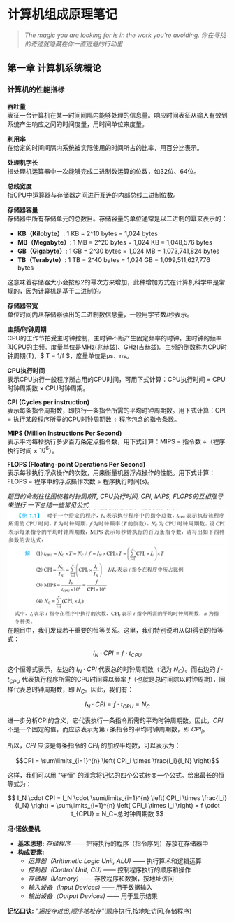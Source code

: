 # 计算机组成原理笔记

> *The magic you are looking for is in the work you're avoiding.*
> *你在寻找的奇迹就隐藏在你一直逃避的行动里*
## 第一章 计算机系统概论

### 计算机的性能指标

**吞吐量**  
表征一台计算机在某一时间间隔内能够处理的信息量。响应时间表征从输入有效到系统产生响应之间的时间度量，用时间单位来度量。

**利用率**  
在给定的时间间隔内系统被实际使用的时间所占的比率，用百分比表示。

**处理机字长**  
指处理机运算器中一次能够完成二进制数运算的位数，如32位、64位。

**总线宽度**  
指CPU中运算器与存储器之间进行互连的内部总线二进制位数。

**存储器容量**  
存储器中所有存储单元的总数目。存储容量的单位通常是以二进制的幂来表示的：

- **KB（Kilobyte）**: 1 KB = 2^10 bytes = 1,024 bytes
- **MB（Megabyte）**: 1 MB = 2^20 bytes = 1,024 KB = 1,048,576 bytes
- **GB（Gigabyte）**: 1 GB = 2^30 bytes = 1,024 MB = 1,073,741,824 bytes
- **TB（Terabyte）**: 1 TB = 2^40 bytes = 1,024 GB = 1,099,511,627,776 bytes

这意味着存储器大小会按照2的幂次方来增加，此种增加方式在计算机科学中是常规的，因为计算机是基于二进制的。

**存储器带宽**  
单位时间内从存储器读出的二进制数信息量，一般用字节数/秒表示。

**主频/时钟周期**  
CPU的工作节拍受主时钟控制，主时钟不断产生固定频率的时钟，主时钟的频率叫CPU的主频。度量单位是MHz(兆赫兹)、GHz(吉赫兹)。主频的倒数称为CPU时钟周期(T)，$ T = 1/f $，度量单位是μs、ns。

**CPU执行时间**  
表示CPU执行一般程序所占用的CPU时间，可用下式计算：CPU执行时间 = CPU时钟周期数 $\times$ CPU时钟周期。

**CPI (Cycles per instruction)**  
表示每条指令周期数，即执行一条指令所需的平均时钟周期数。用下式计算：CPI = 执行某段程序所需的CPU时钟周期数 ÷ 程序包含的指令条数。

**MIPS (Million Instructions Per Second)**  
表示平均每秒执行多少百万条定点指令数，用下式计算：MIPS = 指令数 ÷（程序执行时间 × $10^6$）。

**FLOPS (Floating-point Operations Per Second)**  
表示每秒执行浮点操作的次数，用来衡量机器浮点操作的性能。用下式计算：FLOPS = 程序中的浮点操作次数 ÷ 程序执行时间(s)。

*题目的命制往往围绕着时钟周期T, CPU执行时间, CPI, MIPS, FLOPS的互相推导来进行 一下总结一些常见公式*
![alt text](image.png)
![alt text](image-1.png)
在题目中，我们发现若干重要的恒等关系。这里，我们特别说明从(3)得到的恒等式：

$$I_N \cdot CPI = f \cdot t_{CPU}$$

这个恒等式表示，左边的 $I_N \cdot CPI$ 代表总的时钟周期数（记为 $N_C$）。而右边的 $f \cdot t_{CPU}$ 代表执行程序所需的CPU时间乘以频率 $f$（也就是总时间除以时钟周期），同样代表总时钟周期数，即 $N_C$。因此，我们有：

$$I_N \cdot CPI = f \cdot t_{CPU} = N_C$$

进一步分析CPI的含义，它代表执行一条指令所需的平均时钟周期数。因此，$CPI$ 不是一个固定的值，而应该表示为第 $i$ 条指令的平均时钟周期数，即 $CPI_i$。 

所以，$CPI$ 应该是每条指令的 $CPI_i$ 的加权平均数，可以表示为：

$$CPI = \sum\limits_{i=1}^{n} \left( CPI_i \times \frac{I_i}{I_N} \right)$$

这样，我们可以用 "守恒" 的理念将记忆的四个公式转变一个公式。给出最长的恒等式为：

$$
I_N \cdot CPI = I_N \cdot \sum\limits_{i=1}^{n} \left( CPI_i \times \frac{I_i}{I_N} \right) = \sum\limits_{i=1}^{n} \left( CPI_i \times I_i \right) = f \cdot t_{CPU} = N_C=总时钟周期数
$$

**冯·诺依曼机**
- **基本思想:** *存储程序* —— 把待执行的程序（指令序列）存放在存储器中
- **构成要素:**
  - *运算器（Arithmetic Logic Unit, ALU)* —— 执行算术和逻辑运算
  - *控制器（Control Unit, CU)* —— 控制程序执行的顺序和操作
  - *存储器（Memory)* —— 存放程序和数据，按地址访问
  - *输入设备（Input Devices)* —— 用于数据输入
  - *输出设备（Output Devices)* —— 用于显示结果

**记忆口诀:** *"运控存进出,顺序地址存"*(顺序执行,按地址访问,存储程序)